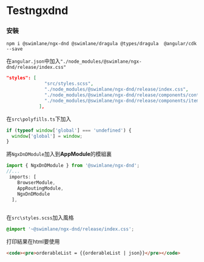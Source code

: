 # Testngxdnd

###  安裝

```
npm i @swimlane/ngx-dnd @swimlane/dragula @types/dragula  @angular/cdk --save
```

在`angular.json`中加入`"./node_modules/@swimlane/ngx-dnd/release/index.css"`

```json
"styles": [
              "src/styles.scss",
              "./node_modules/@swimlane/ngx-dnd/release/index.css",
              "./node_modules/@swimlane/ngx-dnd/release/components/container/container.component.css",
              "./node_modules/@swimlane/ngx-dnd/release/components/item/item.component.css"
            ],
```

在`src\polyfills.ts`下加入

```javascript
if (typeof window['global'] === 'undefined') {
  window['global'] = window;
}
```

將`NgxDnDModule`加入到**AppModule**的模組裏

```typescript
import { NgxDnDModule } from '@swimlane/ngx-dnd';
//...
 imports: [
    BrowserModule,
    AppRoutingModule,
    NgxDnDModule
  ],
 
```

在`src\styles.scss`加入風格

```scss
@import '~@swimlane/ngx-dnd/release/index.css';
```

打印結果在html要使用

```html
<code><pre>orderableList = {{orderableList | json}}</pre></code>
```


